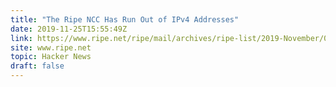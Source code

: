 ```yaml
---
title: "The Ripe NCC Has Run Out of IPv4 Addresses"
date: 2019-11-25T15:55:49Z
link: https://www.ripe.net/ripe/mail/archives/ripe-list/2019-November/001712.html?utm_medium=RSS&utm_source=hune
site: www.ripe.net
topic: Hacker News
draft: false
---
```

